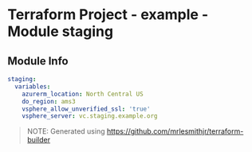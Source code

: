 # Terraform Project - example - Module staging

## Module Info

```yaml
staging:
  variables:
    azurerm_location: North Central US
    do_region: ams3
    vsphere_allow_unverified_ssl: 'true'
    vsphere_server: vc.staging.example.org

```

> NOTE: Generated using https://github.com/mrlesmithjr/terraform-builder